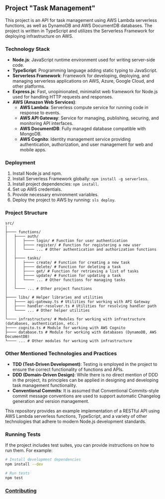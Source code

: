 ## Project "Task Management"

This project is an API for task management using AWS Lambda serverless functions, as well as DynamoDB and AWS DocumentDB databases. The project is written in TypeScript and utilizes the Serverless Framework for deploying infrastructure on AWS.

### Technology Stack

- **Node.js**: JavaScript runtime environment used for writing server-side code.
- **TypeScript**: Programming language adding static typing to JavaScript.
- **Serverless Framework**: Framework for developing, deploying, and managing serverless applications on AWS, Azure, Google Cloud, and other platforms.
- **Express.js**: Fast, unopinionated, minimalist web framework for Node.js used for handling HTTP requests and responses.
- **AWS (Amazon Web Services)**:
    - **AWS Lambda**: Serverless compute service for running code in response to events.
    - **AWS API Gateway**: Service for managing, publishing, securing, and monitoring API interfaces.
    - **AWS DocumentDB**: Fully managed database compatible with MongoDB.
    - **AWS Cognito**: Identity management service providing authentication, authorization, and user management for web and mobile apps.

### Deployment

1. Install Node.js and npm.
2. Install Serverless Framework globally: `npm install -g serverless`.
3. Install project dependencies: `npm install`.
4. Set up AWS credentials.
5. Provide necessary environment variables.
6. Deploy the project to AWS by running: `sls deploy`.

### Project Structure


```
src/
│
├──── functions/
│   ├──── auth/
│   │   ├──── login/ # Function for user authentication
│   │   ├──── register/ # Function for registering a new user
│   │   └──── ... # Other authentication and authorization functions
│   │
│   ├──── tasks/
│   │   ├──── create/ # Function for creating a new task
│   │   ├──── delete/ # Function for deleting a task
│   │   ├──── get/ # Function for retrieving a list of tasks
│   │   ├──── update/ # Function for updating a task
│   │   └──── ... # Other functions for managing tasks
│   │
│   └──── ... # Other project functions
│
├──── libs/ # Helper libraries and utilities
│   ├──── api-gateway.ts # Utilities for working with API Gateway
│   ├──── handler-resolver.ts # Utilities for resolving handler path
│   └──── ... # Other helper utilities
│
└──── infrastructure/ # Modules for working with infrastructure (databases, authentication, etc.)
├──── cognito.ts # Module for working with AWS Cognito
├──── database.ts # Module for working with databases (DynamoDB, AWS DocumentDB)
└──── ... # Other modules for working with infrastructure
```


### Other Mentioned Technologies and Practices

- **TDD (Test-Driven Development)**: Testing is employed in the project to ensure the correct functionality of functions and APIs.
- **DDD (Domain-Driven Design)**: While there is no direct mention of DDD in the project, its principles can be applied in designing and developing task management functionality.
- **Conventional Commits**: It is assumed that Conventional Commits-style commit message conventions are used to support automatic Changelog generation and version management.

This repository provides an example implementation of a RESTful API using AWS Lambda serverless functions, TypeScript, and a variety of other technologies that adhere to modern Node.js development standards.

### Running Tests

If the project includes test suites, you can provide instructions on how to run them. For example:

```bash
# Install development dependencies
npm install --dev

# Run tests
npm test
```

### [Contributing](CONTRIBUTING.md)
